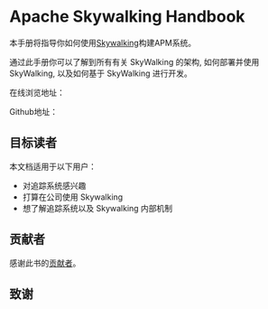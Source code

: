 # Apache Skywalking Handbook

本手册将指导你如何使用[Skywalking](https://github.com/apache/skywalking)构建APM系统。

通过此手册你可以了解到所有有关 SkyWalking 的架构, 如何部署并使用 SkyWalking, 以及如何基于 SkyWalking 进行开发。

在线浏览地址：

Github地址：

## 目标读者

本文档适用于以下用户：

- 对追踪系统感兴趣
- 打算在公司使用 Skywalking
- 想了解追踪系统以及 Skywalking 内部机制

## 贡献者

感谢此书的[贡献者](https://github.com/JaredTan95/skywalking-handbook/graphs/contributors)。

## 致谢
